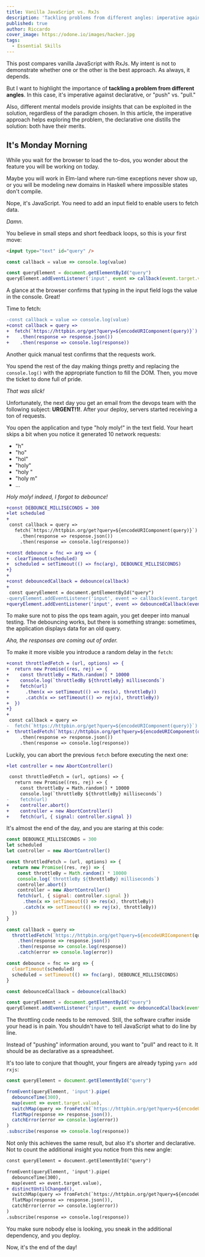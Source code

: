 ```yaml
---
title: Vanilla JavaScript vs. RxJs
description: 'Tackling problems from different angles: imperative against declarative, or "push" vs. "pull."'
published: true
author: Riccardo
cover_image: https://odone.io/images/hacker.jpg
tags:
  - Essential Skills
---
```


This post compares vanilla JavaScript with RxJs. My intent is not to demonstrate whether one or the other is the best approach. As always, it depends.

But I want to highlight the importance of **tackling a problem from different angles**. In this case, it's imperative against declarative, or "push" vs. "pull."

Also, different mental models provide insights that can be exploited in the solution, regardless of the paradigm chosen. In this article, the imperative approach helps exploring the problem, the declarative one distills the solution: both have their merits.

## It's Monday Morning

While you wait for the browser to load the to-dos, you wonder about the feature you will be working on today.

Maybe you will work in Elm-land where run-time exceptions never show up, or you will be modeling new domains in Haskell where impossible states don't compile.

Nope, it's JavaScript. You need to add an input field to enable users to fetch data.

*Damn*.

You believe in small steps and short feedback loops, so this is your first move:

```html
<input type="text" id="query" />
```

```js
const callback = value => console.log(value)

const queryElement = document.getElementById("query")
queryElement.addEventListener('input', event => callback(event.target.value))
```

A glance at the browser confirms that typing in the input field logs the value in the console. Great!

Time to fetch:

```diff
-const callback = value => console.log(value)
+const callback = query =>
+  fetch(`https://httpbin.org/get?query=${encodeURIComponent(query)}`)
+    .then(response => response.json())
+    .then(response => console.log(response))
```

Another quick manual test confirms that the requests work.

You spend the rest of the day making things pretty and replacing the `console.log()` with the appropriate function to fill the DOM. Then, you move the ticket to done full of pride.

*That was slick!*

Unfortunately, the next day you get an email from the devops team with the following subject: **URGENT!1!**. After your deploy, servers started receiving a ton of requests.

You open the application and type "holy moly!" in the text field. Your heart skips a bit when you notice it generated 10 network requests:

- "h"
- "ho"
- "hol"
- "holy"
- "holy "
- "holy m"
- ...

*Holy moly! indeed, I forgot to debounce!*

```diff
+const DEBOUNCE_MILLISECONDS = 300
+let scheduled
+
 const callback = query =>
   fetch(`https://httpbin.org/get?query=${encodeURIComponent(query)}`)
     .then(response => response.json())
     .then(response => console.log(response))

+const debounce = fnc => arg => {
+  clearTimeout(scheduled)
+  scheduled = setTimeout(() => fnc(arg), DEBOUNCE_MILLISECONDS)
+}
+
+const debouncedCallback = debounce(callback)
+
 const queryElement = document.getElementById("query")
-queryElement.addEventListener('input', event => callback(event.target.value))
+queryElement.addEventListener('input', event => debouncedCallback(event.target.value))
```

To make sure not to piss the ops team again, you get deeper into manual testing. The debouncing works, but there is something strange: sometimes, the application displays data for an old query.

*Aha, the responses are coming out of order.*

To make it more visible you introduce a random delay in the `fetch`:

```diff
+const throttledFetch = (url, options) => {
+  return new Promise((res, rej) => {
+    const throttleBy = Math.random() * 10000
+    console.log(`throttledBy ${throttleBy} milliseconds`)
+    fetch(url)
+      .then(x => setTimeout(() => res(x), throttleBy))
+      .catch(x => setTimeout(() => rej(x), throttleBy))
+  })
+}
+
 const callback = query =>
-  fetch(`https://httpbin.org/get?query=${encodeURIComponent(query)}`)
+  throttledFetch(`https://httpbin.org/get?query=${encodeURIComponent(query)}`)
     .then(response => response.json())
     .then(response => console.log(response))
```

Luckily, you can abort the previous `fetch` before executing the next one:

```diff
+let controller = new AbortController()

 const throttledFetch = (url, options) => {
   return new Promise((res, rej) => {
     const throttleBy = Math.random() * 10000
     console.log(`throttleBy ${throttleBy} milliseconds`)
-    fetch(url)
+    controller.abort()
+    controller = new AbortController()
+    fetch(url, { signal: controller.signal })
```

It's almost the end of the day, and you are staring at this code:

```js
const DEBOUNCE_MILLISECONDS = 300
let scheduled
let controller = new AbortController()

const throttledFetch = (url, options) => {
  return new Promise((res, rej) => {
    const throttleBy = Math.random() * 10000
    console.log(`throttleBy ${throttleBy} milliseconds`)
    controller.abort()
    controller = new AbortController()
    fetch(url, { signal: controller.signal })
      .then(x => setTimeout(() => res(x), throttleBy))
      .catch(x => setTimeout(() => rej(x), throttleBy))
  })
}

const callback = query =>
  throttledFetch(`https://httpbin.org/get?query=${encodeURIComponent(query)}`)
    .then(response => response.json())
    .then(response => console.log(response))
    .catch(error => console.log(error))

const debounce = fnc => arg => {
  clearTimeout(scheduled)
  scheduled = setTimeout(() => fnc(arg), DEBOUNCE_MILLISECONDS)
}

const debouncedCallback = debounce(callback)

const queryElement = document.getElementById("query")
queryElement.addEventListener("input", event => debouncedCallback(event.target.value))
```

The throttling code needs to be removed. Still, the software crafter inside your head is in pain. You shouldn't have to tell JavaScript what to do line by line.

Instead of "pushing" information around, you want to "pull" and react to it. It should be as declarative as a spreadsheet.

It's too late to conjure that thought, your fingers are already typing `yarn add rxjs`:

```js
const queryElement = document.getElementById("query")

fromEvent(queryElement, 'input').pipe(
  debounceTime(300),
  map(event => event.target.value),
  switchMap(query => fromFetch(`https://httpbin.org/get?query=${encodeURIComponent(query)}`)),
  flatMap(response => response.json()),
  catchError(error => console.log(error))
)
.subscribe(response => console.log(response))
```

Not only this achieves the same result, but also it's shorter and declarative. Not to count the additional insight you notice from this new angle:

```diff
const queryElement = document.getElementById("query")

fromEvent(queryElement, 'input').pipe(
  debounceTime(300),
  map(event => event.target.value),
+ distinctUntilChanged(),
  switchMap(query => fromFetch(`https://httpbin.org/get?query=${encodeURIComponent(query)}`)),
  flatMap(response => response.json()),
  catchError(error => console.log(error))
)
.subscribe(response => console.log(response))
```

You make sure nobody else is looking, you sneak in the additional dependency, and you deploy.

Now, it's the end of the day!
